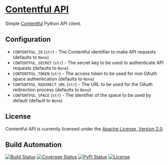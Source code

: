 # [Contentful API](http://contentful-api.hive.pt)

Simple [Contentful](http://contentful.com) Python API client.

## Configuration

* `CONTENTFUL_ID` (`str`) - The Contentful identifier to make API requests (defaults to `None`)
* `CONTENTFUL_SECRET` (`str`) - The secret key to be used to authenticate API requests (defaults to `None`)
* `CONTENTFUL_TOKEN` (`str`) - The access token to be used for non OAuth space authentication (defaults to `None`)
* `CONTENTFUL_REDIRECT_URL` (`str`) - The URL to be used for the OAuth redirection process (defaults to `None`)
* `CONTENTFUL_SPACE` (`str`) - The identifier of the space to be used by default (default to `None`)

## License

Contentful API is currently licensed under the [Apache License, Version 2.0](http://www.apache.org/licenses/).

## Build Automation

[![Build Status](https://travis-ci.org/hivesolutions/contentful_api.svg?branch=master)](https://travis-ci.org/hivesolutions/contentful_api)
[![Coverage Status](https://coveralls.io/repos/hivesolutions/contentful_api/badge.svg?branch=master)](https://coveralls.io/r/hivesolutions/contentful_api?branch=master)
[![PyPi Status](https://img.shields.io/pypi/v/contentful_api.svg)](https://pypi.python.org/pypi/contentful_api)
[![License](https://img.shields.io/badge/license-Apache%202.0-blue.svg)](https://www.apache.org/licenses/)
